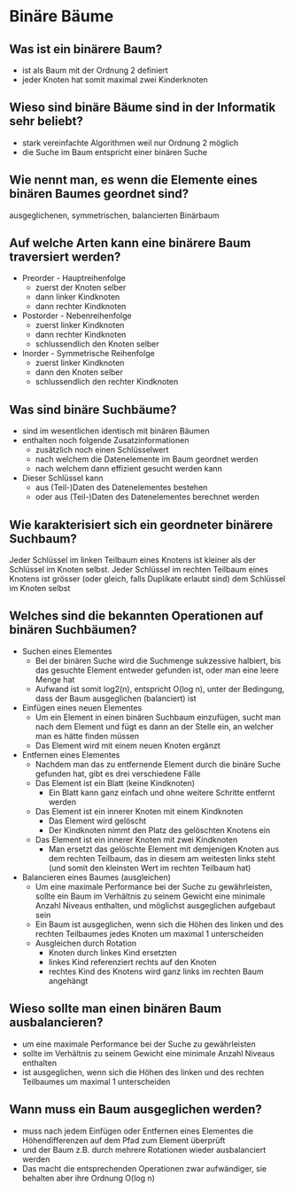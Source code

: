 # Binäre Bäume

## Was ist ein binärere Baum?
* ist als Baum mit der Ordnung 2 definiert
* jeder Knoten hat somit maximal zwei Kinderknoten

## Wieso sind binäre Bäume sind in der Informatik sehr beliebt?
* stark vereinfachte Algorithmen weil nur Ordnung 2 möglich
* die Suche im Baum entspricht einer binären Suche

## Wie nennt man, es wenn die Elemente eines binären Baumes geordnet sind?
ausgeglichenen, symmetrischen, balancierten Binärbaum

## Auf welche Arten kann eine binärere Baum traversiert werden?
* Preorder - Hauptreihenfolge
    * zuerst der Knoten selber
    * dann linker Kindknoten
    * dann rechter Kindknoten
* Postorder - Nebenreihenfolge
    * zuerst linker Kindknoten
    * dann rechter Kindknoten
    * schlussendlich den Knoten selber
* Inorder - Symmetrische Reihenfolge
    * zuerst linker Kindknoten
    * dann den Knoten selber
    * schlussendlich den rechter Kindknoten

## Was sind binäre Suchbäume?
* sind im wesentlichen identisch mit binären Bäumen
* enthalten noch folgende Zusatzinformationen
    * zusätzlich noch einen Schlüsselwert
    * nach welchem die Datenelemente im Baum geordnet werden 
    * nach welchem dann effizient gesucht werden kann
* Dieser Schlüssel kann
    * aus (Teil-)Daten des Datenelementes bestehen
    * oder aus (Teil-)Daten des Datenelementes berechnet werden

## Wie karakterisiert sich ein geordneter binärere Suchbaum?
Jeder Schlüssel im linken Teilbaum eines Knotens ist kleiner als der Schlüssel im Knoten selbst. 
Jeder Schlüssel im rechten Teilbaum eines Knotens ist grösser (oder gleich, falls Duplikate erlaubt sind) dem Schlüssel im Knoten selbst

## Welches sind die bekannten Operationen auf binären Suchbäumen?
* Suchen eines Elementes
    * Bei der binären Suche wird die Suchmenge sukzessive halbiert, bis das gesuchte Element entweder gefunden ist, oder man eine leere Menge hat
    * Aufwand ist somit log2(n), entspricht O(log n), unter der Bedingung, dass der Baum ausgeglichen (balanciert) ist
* Einfügen eines neuen Elementes
    * Um ein Element in einen binären Suchbaum einzufügen, sucht man nach dem Element und fügt es dann an der Stelle ein, an welcher man es hätte finden müssen
    * Das Element wird mit einem neuen Knoten ergänzt
* Entfernen eines Elementes
    * Nachdem man das zu entfernende Element durch die binäre Suche gefunden hat, gibt es drei verschiedene Fälle
    * Das Element ist ein Blatt (keine Kindknoten)
        * Ein Blatt kann ganz einfach und ohne weitere Schritte entfernt werden
    * Das Element ist ein innerer Knoten mit einem Kindknoten
        * Das Element wird gelöscht
        * Der Kindknoten nimmt den Platz des gelöschten Knotens ein
    * Das Element ist ein innerer Knoten mit zwei Kindknoten
        * Man ersetzt das gelöschte Element mit demjenigen Knoten aus dem rechten Teilbaum, das in diesem am weitesten links steht (und somit den kleinsten Wert im rechten Teilbaum hat)
* Balancieren eines Baumes (ausgleichen)
    * Um eine maximale Performance bei der Suche zu gewährleisten, sollte ein Baum im Verhältnis zu seinem Gewicht eine minimale Anzahl Niveaus enthalten, und möglichst ausgeglichen aufgebaut sein
    * Ein Baum ist ausgeglichen, wenn sich die Höhen des linken und des rechten Teilbaumes jedes Knoten um maximal 1 unterscheiden
    * Ausgleichen durch Rotation
        * Knoten durch linkes Kind ersetzten
        * linkes Kind referenziert rechts auf den Knoten
        * rechtes Kind des Knotens wird ganz links im rechten Baum angehängt

## Wieso sollte man einen binären Baum ausbalancieren?
* um eine maximale Performance bei der Suche zu gewährleisten
* sollte im Verhältnis zu seinem Gewicht eine minimale Anzahl Niveaus enthalten
* ist ausgeglichen, wenn sich die Höhen des linken und des rechten Teilbaumes um maximal 1 unterscheiden

## Wann muss ein Baum ausgeglichen werden?
* muss nach jedem Einfügen oder Entfernen eines Elementes die Höhendifferenzen auf dem Pfad zum Element überprüft
* und der Baum z.B. durch mehrere Rotationen wieder ausbalanciert werden
* Das macht die entsprechenden Operationen zwar aufwändiger, sie behalten aber ihre Ordnung O(log n)

